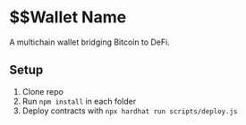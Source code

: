 # $$Wallet Name
A multichain wallet bridging Bitcoin to DeFi.

## Setup
1. Clone repo
2. Run `npm install` in each folder
3. Deploy contracts with `npx hardhat run scripts/deploy.js`